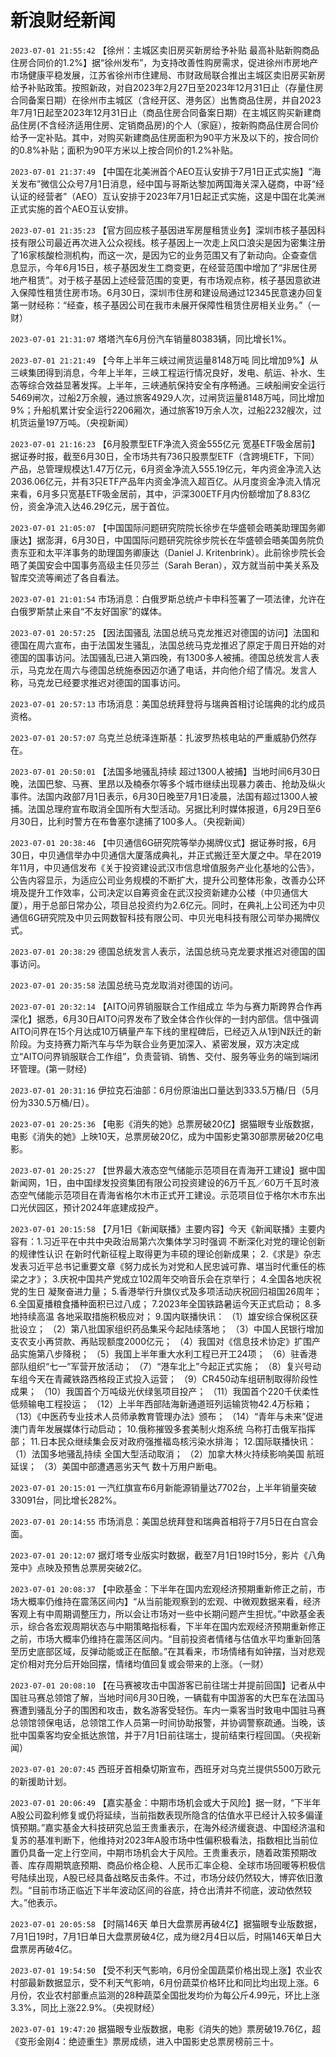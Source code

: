 # 新浪财经新闻
`2023-07-01 21:55:42`   【徐州：主城区卖旧房买新房给予补贴 最高补贴新购商品住房合同价的1.2%】据“徐州发布”，为支持改善性购房需求，促进徐州市房地产市场健康平稳发展，江苏省徐州市住建局、市财政局联合推出主城区卖旧房买新房给予补贴政策。按照新政，对自2023年2月27日至2023年12月31日止（存量住房合同备案日期）在徐州市主城区（含经开区、港务区）出售商品住房，并自2023年7月1日起至2023年12月31日止（商品住房合同备案日期）在主城区购买新建商品住房(不含经济适用住房、定销商品房)的个人（家庭），按新购商品住房合同价给予一定补贴。其中，对购买新建商品住房面积为90平方米及以下的，按合同价的0.8%补贴；面积为90平方米以上按合同价的1.2%补贴。

`2023-07-01 21:37:49` 【中国在北美洲首个AEO互认安排于7月1日正式实施】“海关发布”微信公众号7月1日消息，经中国与哥斯达黎加两国海关深入磋商，中哥“经认证的经营者”（AEO）互认安排于2023年7月1日起正式实施，这是中国在北美洲正式实施的首个AEO互认安排。

`2023-07-01 21:35:23` 【官方回应核子基因进军房屋租赁业务】深圳市核子基因科技有限公司最近再次进入公众视线。核子基因上一次走上风口浪尖是因为密集注册了16家核酸检测机构，而这一次，是因为它的业务范围又有了新动向。企查查信息显示，今年6月15日，核子基因发生工商变更，在经营范围中增加了“非居住房地产租赁”。对于核子基因上述经营范围的变更，有市场观点称，核子基因意欲进入保障性租赁住房市场。6月30日，深圳市住房和建设局通过12345民意速办回复第一财经称：“经查，核子基因公司在我市未展开保障性租赁住房相关业务。”（一财）

`2023-07-01 21:31:07` 塔塔汽车6月份汽车销量80383辆，同比增长1%。

`2023-07-01 21:21:49` 【今年上半年三峡过闸货运量8148万吨 同比增加9%】从三峡集团得到消息，今年上半年，三峡工程运行情况良好，发电、航运、补水、生态等综合效益显著发挥。上半年，三峡通航保持安全有序畅通。三峡船闸安全运行5469闸次，过船2万余艘，通过旅客4929人次，过闸货运量8148万吨，同比增加9%；升船机累计安全运行2206厢次，通过旅客19万余人次，过船2232艘次，过机货运量197万吨。（央视新闻）

`2023-07-01 21:16:23` 【6月股票型ETF净流入资金555亿元 宽基ETF吸金居前】据证券时报，截至6月30日，全市场共有736只股票型ETF（含跨境ETF，下同）产品，总管理规模达1.47万亿元，6月资金净流入555.19亿元，年内资金净流入达2036.06亿元，并有3只ETF产品年内资金净流入超百亿。从月度资金净流入情况来看，6月多只宽基ETF吸金居前，其中，沪深300ETF月内份额增加了8.83亿份，资金净流入达46.29亿元，居于首位。

`2023-07-01 21:05:07` 【中国国际问题研究院院长徐步在华盛顿会晤美助理国务卿康达】据澎湃，6月30日，中国国际问题研究院徐步院长在华盛顿会晤美国务院负责东亚和太平洋事务的助理国务卿康达（Daniel J. Kritenbrink）。此前徐步院长会晤了美国安会中国事务高级主任贝莎兰（Sarah Beran），双方就当前中美关系及智库交流等阐述了各自看法。

`2023-07-01 21:01:54` 市场消息：白俄罗斯总统卢卡申科签署了一项法律，允许在白俄罗斯禁止来自“不友好国家”的媒体。

`2023-07-01 20:57:25` 【因法国骚乱 法国总统马克龙推迟对德国的访问】法国和德国在周六宣布，由于法国发生骚乱，法国总统马克龙推迟了原定于周日开始的对德国的国事访问。法国骚乱已进入第四晚，有1300多人被捕。德国总统发言人表示，马克龙在周六与德国总统施泰因迈尔通了电话，并向他介绍了情况。发言人称，马克龙已经要求推迟对德国的国事访问。

`2023-07-01 20:57:13` 市场消息：美国总统拜登将与瑞典首相讨论瑞典的北约成员资格。

`2023-07-01 20:57:07` 乌克兰总统泽连斯基：扎波罗热核电站的严重威胁仍然存在。

`2023-07-01 20:50:01` 【法国多地骚乱持续 超过1300人被捕】当地时间6月30日晚，法国巴黎、马赛、里昂以及楠泰尔等多个城市继续出现暴力袭击、抢劫及纵火事件。法国内政部7月1日表示，6月30日晚至7月1日凌晨，法国有超过1300人被捕。法国总理府宣布取消全国所有大型活动。另据比利时媒体报道，6月29日至6月30日，比利时警方在布鲁塞尔逮捕了100多人。（央视新闻）

`2023-07-01 20:38:46` 【中贝通信6G研究院等举办揭牌仪式】据证券时报，6月30日，中贝通信举办中贝通信大厦落成典礼，并正式搬迁至大厦之中。早在2019年11月，中贝通信发布《关于投资建设武汉市信息增值服务产业化基地的公告》，公告内容显示，为适应公司业务规模的不断扩大，提升公司整体形象，改善办公环境及提升工作效率，公司决定以自筹资金在武汉投资新建办公楼（中贝通信大厦），用于总部日常办公，项目总投资约为2.6亿元。同时，在典礼上公司还为中贝通信6G研究院及中贝云网数智科技有限公司、中贝光电科技有限公司举办揭牌仪式。

`2023-07-01 20:38:29`   德国总统发言人表示，法国总统马克龙要求推迟对德国的国事访问。

`2023-07-01 20:35:58` 法国总统马克龙取消对德国的访问。

`2023-07-01 20:32:14` 【AITO问界销服联合工作组成立 华为与赛力斯跨界合作再深化】据悉，6月30日AITO问界发布了致全体合作伙伴的一封内部信。信中强调AITO问界在15个月达成10万辆量产车下线的里程碑后，已经迈入从1到N跃迁的新阶段。为支持赛力斯汽车与华为联合业务更加深入、紧密发展，双方决定成立“AITO问界销服联合工作组”，负责营销、销售、交付、服务等业务的端到端闭环管理。(第一财经)

`2023-07-01 20:31:16` 伊拉克石油部：6月份原油出口量达到333.5万桶/日（5月份为330.5万桶/日）。

`2023-07-01 20:25:36`   【电影《消失的她》总票房破20亿】据猫眼专业版数据，电影《消失的她》上映10天，总票房破20亿，成为中国影史第30部票房破20亿电影。

`2023-07-01 20:25:27` 【世界最大液态空气储能示范项目在青海开工建设】据中国新闻网，1日，由中国绿发投资集团有限公司投资建设的6万千瓦／60万千瓦时液态空气储能示范项目在青海省格尔木市正式开工建设。示范项目位于格尔木市东出口光伏园区，预计2024年底建成投产。

`2023-07-01 20:15:58` 【7月1日《新闻联播》主要内容】今天《新闻联播》主要内容有：1.习近平在中共中央政治局第六次集体学习时强调 不断深化对党的理论创新的规律性认识 在新时代新征程上取得更为丰硕的理论创新成果； 2.《求是》杂志发表习近平总书记重要文章《努力成长为对党和人民忠诚可靠、堪当时代重任的栋梁之才》； 3.庆祝中国共产党成立102周年交响音乐会在京举行； 4.全国各地庆祝党的生日 凝聚奋进力量； 5.香港举行升旗仪式及多项活动庆祝回归祖国26周年； 6.全国夏播粮食播种面积已过八成； 7.2023年全国铁路暑运今天正式启动； 8.多地持续高温 各地采取措施积极应对； 9.国内联播快讯： （1）雄安综合保税区获批设立； （2）第八批国家组织药品集采今起陆续落地； （3）中国人民银行增加支农支小再贷款、再贴现额度2000亿元； （4）我国对《信息技术协定》扩围产品实施第八步降税； （5）我国上半年重大水利工程已开工24项； （6）驻香港部队组织“七一”军营开放活动； （7）“港车北上”今起正式实施； （8）复兴号动车组今天在青藏铁路西格段正式投入运营； （9）CR450动车组研制取得阶段性成果； （10）我国首个万吨级光伏绿氢项目投产； （11）我国首个220千伏柔性低频输电工程投运； （12）上半年西部陆海新通道班列运输货物42.4万标箱； （13）《中医药专业技术人员师承教育管理办法》颁布； （14）“青年与未来”促进澳门青年发展媒体行动启动； 10.俄称摧毁多套美制火炮系统 乌称打击俄军指挥部； 11.日本民众继续集会反对政府强推福岛核污染水排海； 12.国际联播快讯： （1）法国多地骚乱持续 全国大型活动取消； （2）加拿大林火持续影响美国 航班延误； （3）美国中部遭遇恶劣天气 数十万用户断电。

`2023-07-01 20:15:01` 一汽红旗宣布6月新能源销量达7702台，上半年销量突破33091台，同比增长282%。

`2023-07-01 20:14:55` 市场消息：美国总统拜登和瑞典首相将于7月5日在白宫会面。

`2023-07-01 20:12:07` 据灯塔专业版实时数据，截至7月1日19时15分，影片《八角笼中》点映及预售总票房突破2亿。

`2023-07-01 20:08:37` 【中欧基金：下半年在国内宏观经济预期重新修正之前，市场大概率仍维持在震荡区间内】“从当前能观察到的宏观、中微观数据来看，经济客观上有中周期调整压力，所以会让市场对一些中长期问题产生担忧。”中欧基金表示，综合各宏观周期状态与中期策略指标看，下半年在国内宏观经济预期重新修正之前，市场大概率仍维持在震荡区间内。“目前投资者情绪与估值水平均重新回落至历史底部区域，反弹动能或正在酝酿。”在其看来，市场情绪有如钟摆，当对悲观定价相对充分后开始回摆，情绪均值回复或会带来的上涨。（一财）

`2023-07-01 20:08:10` 【在马赛被攻击中国游客已前往瑞士并提前回国】记者从中国驻马赛总领馆了解，当地时间6月30日晚，一辆载有中国游客的大巴车在法国马赛遭到骚乱分子的围困和攻击，数名游客受轻伤。车内一乘客当时致电中国驻马赛总领馆领保电话，总领馆工作人员第一时间协助报警，并协调警察疏通。当晚，该批中国乘客均安全抵达旅馆，并于7月1日前往瑞士，提前结束行程回国。（央视新闻）

`2023-07-01 20:07:45` 西班牙首相桑切斯宣布，西班牙对乌克兰提供5500万欧元的新援助计划。

`2023-07-01 20:06:49` 【嘉实基金：中期市场机会或大于风险】据一财，“下半年A股公司盈利修复或仍将延续，当前指数表现所隐含的估值水平已经计入较多偏谨慎预期。”嘉实基金大科技研究总监王贵重表示，在海外经济缓衰退、中国经济温和复苏的基准判断下，他维持对2023年A股市场中性偏积极看法，指数相比当前位置仍具备一定上行空间，中期市场机会大于风险。王贵重表示，随着政策预期改善、库存周期筑底预期、商品价格企稳、人民币汇率企稳、全球市场回暖等积极信号陆续出现，A股已经具备战略反击条件。不过，市场分歧仍然较大，博弈依旧激烈。“目前市场正临近下半年波动区间的谷底，持仓出清并不彻底，波动依然较大。”他表示。

`2023-07-01 20:05:58` 【时隔146天 单日大盘票房再破4亿】据猫眼专业版数据，7月1日19时，7月1日单日大盘票房破4亿，成为继2月4日以后，时隔146天单日大盘票房再破4亿。

`2023-07-01 19:54:50` 【受不利天气影响，6月份全国蔬菜价格出现上涨】农业农村部最新数据显示，受不利天气影响，6月份蔬菜价格环比和同比均出现上涨。6月份，农业农村部重点监测的28种蔬菜全国批发均价为每公斤4.99元，环比上涨3.3%，同比上涨22.9%。（央视财经）

`2023-07-01 19:47:20` 据猫眼专业版数据，电影《消失的她》票房破19.76亿，超《变形金刚4：绝迹重生》票房成绩，进入中国影史总票房榜前三十。

